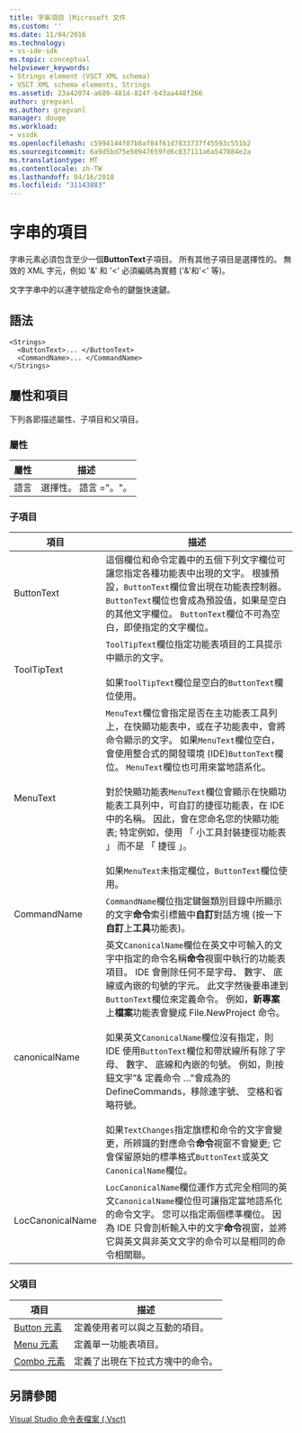 ```yaml
---
title: 字串項目 |Microsoft 文件
ms.custom: ''
ms.date: 11/04/2016
ms.technology:
- vs-ide-sdk
ms.topic: conceptual
helpviewer_keywords:
- Strings element (VSCT XML schema)
- VSCT XML schema elements, Strings
ms.assetid: 23a42074-a689-481d-824f-b43aa448f266
author: gregvanl
ms.author: gregvanl
manager: douge
ms.workload:
- vssdk
ms.openlocfilehash: c5994144f07b8af84f61d7833737f45593c551b2
ms.sourcegitcommit: 6a9d5bd75e50947659fd6c837111a6a547884e2a
ms.translationtype: MT
ms.contentlocale: zh-TW
ms.lasthandoff: 04/16/2018
ms.locfileid: "31143883"
---
```

# <a name="strings-element"></a>字串的項目
字串元素必須包含至少一個**ButtonText**子項目。 所有其他子項目是選擇性的。 無效的 XML 字元，例如 '&' 和 '<' 必須編碼為實體 ('&amp;'和'&lt;' 等)。  
  
 文字字串中的以連字號指定命令的鍵盤快速鍵。  
  
## <a name="syntax"></a>語法  
  
```  
<Strings>  
  <ButtonText>... </ButtonText>  
  <CommandName>... </CommandName>  
</Strings>  
```  
  
## <a name="attributes-and-elements"></a>屬性和項目  
 下列各節描述屬性、子項目和父項目。  
  
### <a name="attributes"></a>屬性  
  
|屬性|描述|  
|---------------|-----------------|  
|語言|選擇性。 語言 ="。"。|  
  
### <a name="child-elements"></a>子項目  
  
|項目|描述|  
|-------------|-----------------|  
|ButtonText|這個欄位和命令定義中的五個下列文字欄位可讓您指定各種功能表中出現的文字。 根據預設，`ButtonText`欄位會出現在功能表控制器。 `ButtonText`欄位也會成為預設值，如果是空白的其他文字欄位。 `ButtonText`欄位不可為空白，即使指定的文字欄位。|  
|ToolTipText|`ToolTipText`欄位指定功能表項目的工具提示中顯示的文字。<br /><br /> 如果`ToolTipText`欄位是空白的`ButtonText`欄位使用。|  
|MenuText|`MenuText`欄位會指定是否在主功能表工具列上，在快顯功能表中，或在子功能表中，會將命令顯示的文字。 如果`MenuText`欄位空白，會使用整合式的開發環境 (IDE)`ButtonText`欄位。 `MenuText`欄位也可用來當地語系化。<br /><br /> 對於快顯功能表`MenuText`欄位會顯示在快顯功能表工具列中，可自訂的捷徑功能表，在 IDE 中的名稱。 因此，會在您命名您的快顯功能表; 特定例如，使用 「 小工具封裝捷徑功能表 」 而不是 「 捷徑 」。<br /><br /> 如果`MenuText`未指定欄位，`ButtonText`欄位使用。|  
|CommandName|`CommandName`欄位指定鍵盤類別目錄中所顯示的文字**命令**索引標籤中**自訂**對話方塊 (按一下**自訂**上**工具**功能表)。|  
|canonicalName|英文`CanonicalName`欄位在英文中可輸入的文字中指定的命令名稱**命令**視窗中執行的功能表項目。 IDE 會刪除任何不是字母、 數字、 底線或內嵌的句號的字元。 此文字然後要串連到`ButtonText`欄位來定義命令。 例如，**新專案**上**檔案**功能表會變成 File.NewProject 命令。<br /><br /> 如果英文`CanonicalName`欄位沒有指定，則 IDE 使用`ButtonText`欄位和帶狀線所有除了字母、 數字、 底線和內嵌的句號。 例如，則按鈕文字"& 定義命令 …"會成為的 DefineCommands，移除連字號、 空格和省略符號。<br /><br /> 如果`TextChanges`指定旗標和命令的文字會變更，所辨識的對應命令**命令**視窗不會變更; 它會保留原始的標準格式`ButtonText`或英文`CanonicalName`欄位。|  
|LocCanonicalName|`LocCanonicalName`欄位運作方式完全相同的英文`CanonicalName`欄位但可讓指定當地語系化的命令文字。 您可以指定兩個標準欄位。 因為 IDE 只會剖析輸入中的文字**命令**視窗，並將它與英文與非英文文字的命令可以是相同的命令相關聯。|  
  
### <a name="parent-elements"></a>父項目  
  
|項目|描述|  
|-------------|-----------------|  
|[Button 元素](../extensibility/button-element.md)|定義使用者可以與之互動的項目。|  
|[Menu 元素](../extensibility/menu-element.md)|定義單一功能表項目。|  
|[Combo 元素](../extensibility/combo-element.md)|定義了出現在下拉式方塊中的命令。|  
  
## <a name="see-also"></a>另請參閱  
 [Visual Studio 命令表檔案 (.Vsct)](../extensibility/internals/visual-studio-command-table-dot-vsct-files.md)